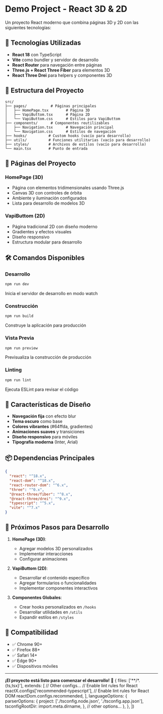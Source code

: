 # Demo Project - React 3D & 2D

Un proyecto React moderno que combina páginas 3D y 2D con las siguientes tecnologías:

## 🚀 Tecnologías Utilizadas

- **React 18** con TypeScript
- **Vite** como bundler y servidor de desarrollo
- **React Router** para navegación entre páginas
- **Three.js + React Three Fiber** para elementos 3D
- **React Three Drei** para helpers y componentes 3D

## 📁 Estructura del Proyecto

```
src/
├── pages/           # Páginas principales
│   ├── HomePage.tsx        # Página 3D
│   ├── VapiButtom.tsx      # Página 2D
│   └── VapiButtom.css      # Estilos para VapiButtom
├── components/      # Componentes reutilizables
│   ├── Navigation.tsx      # Navegación principal
│   └── Navigation.css      # Estilos de navegación
├── hooks/          # Custom hooks (vacío para desarrollo)
├── utils/          # Funciones utilitarias (vacío para desarrollo)
├── styles/         # Archivos de estilos (vacío para desarrollo)
└── main.tsx        # Punto de entrada
```

## 🎯 Páginas del Proyecto

### HomePage (3D)
- Página con elementos tridimensionales usando Three.js
- Canvas 3D con controles de órbita
- Ambiente y iluminación configurados
- Lista para desarrollo de modelos 3D

### VapiButtom (2D)
- Página tradicional 2D con diseño moderno
- Gradientes y efectos visuales
- Diseño responsivo
- Estructura modular para desarrollo

## 🛠️ Comandos Disponibles

### Desarrollo
```bash
npm run dev
```
Inicia el servidor de desarrollo en modo watch

### Construcción
```bash
npm run build
```
Construye la aplicación para producción

### Vista Previa
```bash
npm run preview
```
Previsualiza la construcción de producción

### Linting
```bash
npm run lint
```
Ejecuta ESLint para revisar el código

## 🎨 Características de Diseño

- **Navegación fija** con efecto blur
- **Tema oscuro** como base
- **Colores vibrantes** (#64ffda, gradientes)
- **Animaciones suaves** y transiciones
- **Diseño responsivo** para móviles
- **Tipografía moderna** (Inter, Arial)

## 📦 Dependencias Principales

```json
{
  "react": "^18.x",
  "react-dom": "^18.x",
  "react-router-dom": "^6.x",
  "three": "^0.x",
  "@react-three/fiber": "^8.x",
  "@react-three/drei": "^9.x",
  "typescript": "^5.x",
  "vite": "^7.x"
}
```

## 🚀 Próximos Pasos para Desarrollo

1. **HomePage (3D)**:
   - Agregar modelos 3D personalizados
   - Implementar interacciones
   - Configurar animaciones

2. **VapiButtom (2D)**:
   - Desarrollar el contenido específico
   - Agregar formularios o funcionalidades
   - Implementar componentes interactivos

3. **Componentes Globales**:
   - Crear hooks personalizados en `/hooks`
   - Desarrollar utilidades en `/utils`
   - Expandir estilos en `/styles`

## 📱 Compatibilidad

- ✅ Chrome 90+
- ✅ Firefox 88+
- ✅ Safari 14+
- ✅ Edge 90+
- ✅ Dispositivos móviles

---

**¡El proyecto está listo para comenzar el desarrollo!** 🎉
  {
    files: ['**/*.{ts,tsx}'],
    extends: [
      // Other configs...
      // Enable lint rules for React
      reactX.configs['recommended-typescript'],
      // Enable lint rules for React DOM
      reactDom.configs.recommended,
    ],
    languageOptions: {
      parserOptions: {
        project: ['./tsconfig.node.json', './tsconfig.app.json'],
        tsconfigRootDir: import.meta.dirname,
      },
      // other options...
    },
  },
])
```
